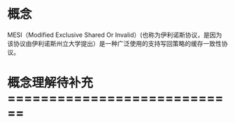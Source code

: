 # 概念
MESI（Modified Exclusive Shared Or Invalid）(也称为伊利诺斯协议，是因为该协议由伊利诺斯州立大学提出）是一种广泛使用的支持写回策略的缓存一致性协议。

# 概念理解待补充============================
